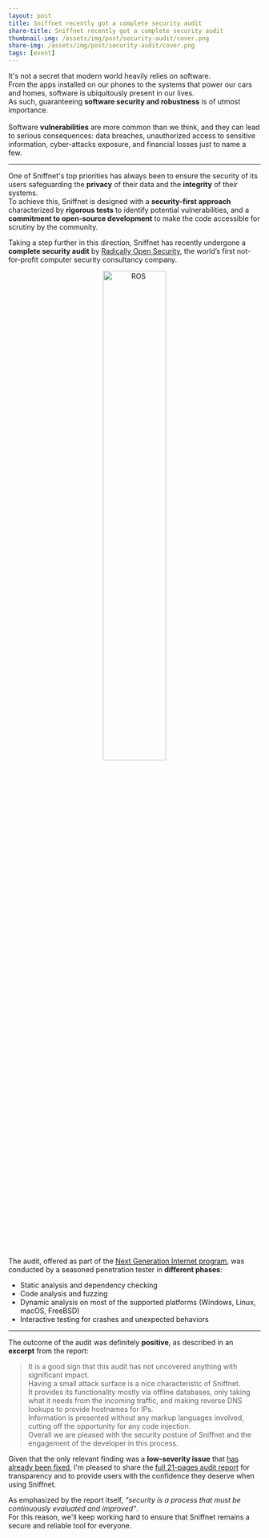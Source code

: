 ```yaml
---
layout: post
title: Sniffnet recently got a complete security audit
share-title: Sniffnet recently got a complete security audit
thumbnail-img: /assets/img/post/security-audit/cover.png
share-img: /assets/img/post/security-audit/cover.png
tags: [event]
---
```


It's not a secret that modern world heavily relies on software.<br>
From the apps installed on our phones to the systems that power our cars and homes, software is ubiquitously present in our lives.<br>
As such, guaranteeing **software security and robustness** is of utmost importance.<br><br>
Software **vulnerabilities** are more common than we think, and they can lead to serious consequences:
data breaches, unauthorized access to sensitive information, cyber-attacks exposure, and financial losses just to name a few.

<hr>

One of Sniffnet's top priorities has always been to ensure the security of its users safeguarding the **privacy** of their data and the **integrity** of their systems.<br>
To achieve this, Sniffnet is designed with a **security-first approach** characterized by **rigorous tests** to identify potential vulnerabilities,
and a **commitment to open-source development** to make the code accessible for scrutiny by the community.

Taking a step further in this direction, Sniffnet has recently undergone a **complete security audit** by <a target="_blank" href="https://www.radicallyopensecurity.com">Radically Open Security</a>,
the world’s first not-for-profit computer security consultancy company.<br>

<div align="center">
    <a target="_blank" href="https://www.radicallyopensecurity.com">
        <img width="50%" title="ROS" src="{{ 'assets/img/post/security-audit/cover.png' | relative_url }}" alt="ROS"/>
    </a>
</div>

The audit, offered as part of the <a href="{{ 'news/ngi-program' | relative_url }}">Next Generation Internet program</a>, was conducted by a seasoned penetration tester in **different phases**:
- Static analysis and dependency checking
- Code analysis and fuzzing
- Dynamic analysis on most of the supported platforms (Windows, Linux, macOS, FreeBSD)
- Interactive testing for crashes and unexpected behaviors

<hr>

The outcome of the audit was definitely **positive**, as described in an **excerpt** from the report:
> It is a good sign that this audit has not uncovered anything with significant impact.<br>
Having a small attack surface is a nice characteristic of Sniffnet.<br>
It provides its functionality mostly via offline databases, only taking what it needs from the incoming traffic, and making reverse DNS lookups to provide hostnames for IPs.<br>
Information is presented without any markup languages involved, cutting off the opportunity for any code injection.<br>
Overall we are pleased with the security posture of Sniffnet and the engagement of the developer in this process.

Given that the only relevant finding was a **low-severity issue** that <a target="_blank" href="https://github.com/GyulyVGC/sniffnet/pull/776">has already been fixed</a>,
I'm pleased to share the <a target="_blank" href="https://github.com/GyulyVGC/sniffnet/blob/main/resources/audits/security_1.pdf">full 21-pages audit report</a> for transparency and to provide users with the confidence they deserve when using Sniffnet.

As emphasized by the report itself, _"security is a process that must be continuously evaluated and improved"_.<br>
For this reason, we'll keep working hard to ensure that Sniffnet remains a secure and reliable tool for everyone.
